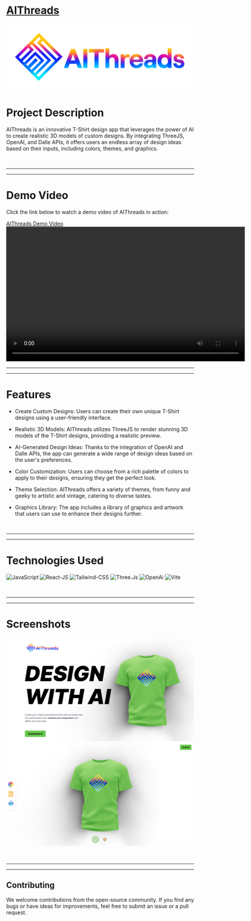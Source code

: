 # <a href="https://ai-threads.vercel.app/">AIThreads</a>

![AIThreads Logo](./README_assets/full_logo.png)

# Project Description

AIThreads is an innovative T-Shirt design app that leverages the power of AI to create realistic 3D models of custom designs. By integrating ThreeJS, OpenAI, and Dalle APIs, it offers users an endless array of design ideas based on their inputs, including colors, themes, and graphics.

<br>
<hr>
<hr>

# Demo Video

Click the link below to watch a demo video of AIThreads in action:

[AIThreads Demo Video](https://youtu.be/_h7TlFqzQhg)
<video width="640" height="360" controls>
  <source src="https://youtu.be/_h7TlFqzQhg" type="video/mov">
</video>
<br>
<hr>
<hr>

# Features

- Create Custom Designs: Users can create their own unique T-Shirt designs using a user-friendly interface.

- Realistic 3D Models: AIThreads utilizes ThreeJS to render stunning 3D models of the T-Shirt designs, providing a realistic preview.

- AI-Generated Design Ideas: Thanks to the integration of OpenAI and Dalle APIs, the app can generate a wide range of design ideas based on the user's preferences.

- Color Customization: Users can choose from a rich palette of colors to apply to their designs, ensuring they get the perfect look.

- Theme Selection: AIThreads offers a variety of themes, from funny and geeky to artistic and vintage, catering to diverse tastes.

- Graphics Library: The app includes a library of graphics and artwork that users can use to enhance their designs further.


<br>

<hr>
<hr>

# Technologies Used

![JavaScript](https://img.shields.io/badge/JavaScript-323330?style=for-the-badge&logo=javascript&logoColor=F7DF1E)
![React-JS](https://img.shields.io/badge/ReactJs-20232A?style=for-the-badge&logo=react&logoColor=61DAFB)
![Tailwind-CSS](https://img.shields.io/badge/Tailwind-blue?style=for-the-badge&logo=tailwindcss&logoColor=61DAFB)
![Three.Js](https://img.shields.io/badge/Three.Js-ADE?style=for-the-badge&logo=threedotjs&logoColor=black)
![OpenAi](https://img.shields.io/badge/OpenAi-darkgreen?style=for-the-badge&logo=openai&logoColor=white)
![Vite](https://img.shields.io/badge/Vite-yellow?style=for-the-badge&logo=vite&logoColor=white)

<br>

<hr>
<hr>

# Screenshots

![Screenshot 1](/README_assets/ss1.png)
![Screenshot 2](/README_assets/ss2.png)


<br>
<hr>
<hr>

## Contributing

We welcome contributions from the open-source community. If you find any bugs or have ideas for improvements, feel free to submit an issue or a pull request.

<!-- <br> -->

<!-- <br>
<hr>
